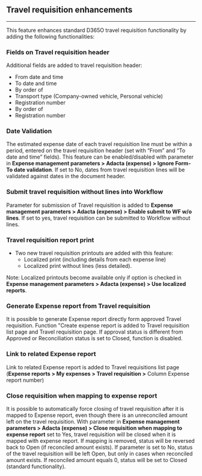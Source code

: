 ## **Travel requisition enhancements**
---

This feature enhances standard D365O travel requisition functionality by adding the following functionalities:

### **Fields on Travel requisition header**
Additional fields are added to travel requisition header: 
   - From date and time 
   - To date and time 
   - By order of 
   - Transport type (Company-owned vehicle, Personal vehicle) 
   - Registration number 
   - By order of 
   - Registration number 

### **Date Validation**

The estimated expense date of each travel requisition line must be within a period, entered on the travel requisition header (set with “From” and “To date and time” fields). This feature can be enabled/disabled with parameter in **Expense management parameters > Adacta (expense) > Ignore Form-To date validation**. If set to No, dates from travel requisition lines will be validated against dates in the document header.   

### **Submit travel requisition without lines into Workflow**
Parameter for submission of Travel requisition is added to **Expense management parameters > Adacta (expense) > Enable submit to WF w/o lines**. If set to yes, travel requisition can be submitted to  Workflow without lines.


### **Travel requisition report print**
   - Two new travel requisition printouts are added with this feature:
     - Localized print (including details from each expense line) 
     - Localized print without lines (less detailed). 

Note: Localized printouts become available only if option is checked in **Expense management parameters > Adacta (expense) > Use localized reports**.

### **Generate Expense report from Travel requisition**

It is possible to generate Expense report directly form approved Travel requisition. Function "Create expense report is added to Travel requisition list page and Travel requisition page. If approval status is different from Approved or Reconciliation status is set to Closed, function is disabled. 

### **Link to related Expense report**
Link to related Expense report is added to Travel requisitions list page (**Expense reports > My expenses > Travel requisition >** Column Expense report number)

### **Close requisition when mapping to expense report**
It is possible to automatically force closing of travel requisition after it is mapped to Expense report, even though there is an unreconciled amount left on the travel requisition. With parameter in **Expense management parameters > Adacta (expense) > Close requisition when mapping to expense report** set to Yes, travel requisition will be closed when it is mapped with expense report. If mapping is removed, status will be reversed back to Open (if reconciled amount exists). If parameter is set to No, status of the travel requisition will be left Open, but only in cases when reconciled amount exists. If reconciled amount equals 0, status will be set to Closed (standard functionality). 